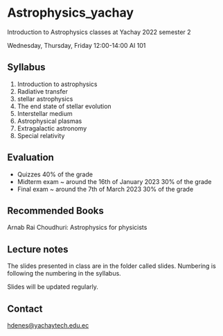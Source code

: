 # Astrophysics_yachay
Introduction to Astrophysics classes at Yachay
2022 semester 2

Wednesday, Thursday, Friday 12:00-14:00 AI 101

## Syllabus

1. Introduction to astrophysics
2. Radiative transfer
3. stellar astrophysics
4. The end state of stellar evolution
5. Interstellar medium
6. Astrophysical plasmas
7. Extragalactic astronomy
8. Special relativity

## Evaluation

- Quizzes 40% of the grade
- Midterm exam ~ around the 16th of January 2023 30% of the grade 
- Final exam ~ around the 7th of March 2023 30% of the grade

## Recommended Books

Arnab Rai Choudhuri: Astrophysics for physicists

## Lecture notes

The slides presented in class are in the folder called slides. Numbering is following the numbering in the syllabus. 

Slides will be updated regularly. 

## Contact

hdenes@yachaytech.edu.ec
